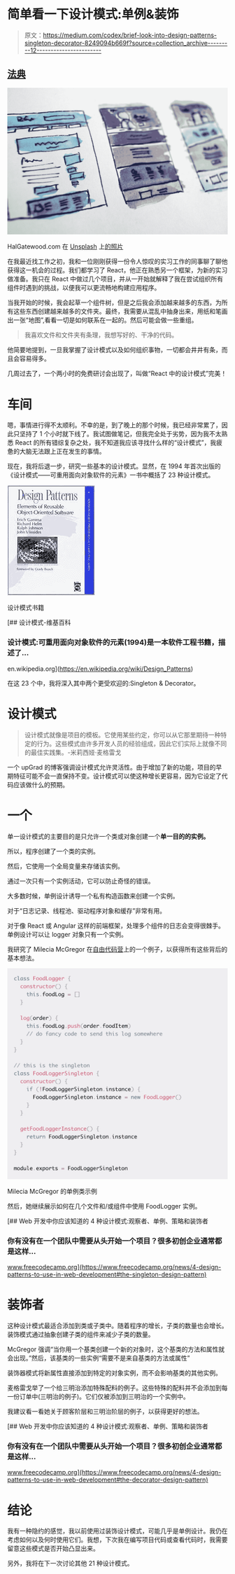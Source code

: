 # 简单看一下设计模式:单例&装饰

> 原文：<https://medium.com/codex/brief-look-into-design-patterns-singleton-decorator-8249094b669f?source=collection_archive---------12----------------------->

## [法典](http://medium.com/codex)

![](img/fffabc2cf9655cdde821b0b056404dea.png)

HalGatewood.com 在 [Unsplash](https://unsplash.com?utm_source=medium&utm_medium=referral) 上[的照片](https://unsplash.com/@halacious?utm_source=medium&utm_medium=referral)

在我最近找工作之初，我和一位刚刚获得一份令人惊叹的实习工作的同事聊了聊他获得这一机会的过程。我们都学习了 React，他正在熟悉另一个框架，为新的实习做准备。我只在 React 中做过几个项目，并从一开始就解释了我在尝试组织所有组件时遇到的挑战，以便我可以更流畅地构建应用程序。

当我开始的时候，我会起草一个组件树，但是之后我会添加越来越多的东西，为所有这些东西创建越来越多的文件夹。最终，我需要从混乱中抽身出来，用纸和笔画出一张“地图”,看看一切是如何联系在一起的。然后可能会做一些重组。

> 我喜欢文件和文件夹有条理，我想写好的、干净的代码。

他简要地提到，一旦我掌握了设计模式以及如何组织事物，一切都会井井有条，而且会容易得多。

几周过去了，一个两小时的免费研讨会出现了，叫做“React 中的设计模式”完美！

# 车间

嗯，事情进行得不太顺利。不幸的是，到了晚上的那个时候，我已经非常累了，因此只坚持了 1 个小时就下线了。我试图做笔记，但我完全处于劣势，因为我不太熟悉 React 的所有错综复杂之处，我不知道我应该寻找什么样的“设计模式”，我疲惫的大脑无法跟上正在发生的事情。

现在，我将后退一步，研究一些基本的设计模式。显然，在 1994 年首次出版的《设计模式——可重用面向对象软件的元素》一书中概括了 23 种设计模式。

![](img/d8e5e77be019e62cd677d0259dbc0569.png)

设计模式书籍

[](https://en.wikipedia.org/wiki/Design_Patterns) [## 设计模式-维基百科

### 设计模式:可重用面向对象软件的元素(1994)是一本软件工程书籍，描述了…

en.wikipedia.org](https://en.wikipedia.org/wiki/Design_Patterns) 

在这 23 个中，我将深入其中两个更受欢迎的:Singleton & Decorator。

# 设计模式

> 设计模式就像是项目的模板。它使用某些约定，你可以从它那里期待一种特定的行为。这些模式由许多开发人员的经验组成，因此它们实际上就像不同的最佳实践集。-米莉西娅·麦格雷戈

一个 upGrad 的博客强调设计模式允许灵活性。由于增加了新的功能，项目的早期特征可能不会一直保持不变。设计模式可以使这种增长更容易，因为它设定了代码应该做什么的预期。

# 一个

单一设计模式的主要目的是只允许一个类或对象创建一个**单一目的的实例。**

所以，程序创建了一个类的实例。

然后，它使用一个全局变量来存储该实例。

通过一次只有一个实例活动，它可以防止奇怪的错误。

大多数时候，单例设计诱导一个私有构造函数来创建一个实例。

对于“日志记录、线程池、驱动程序对象和缓存”非常有用。

对于像 React 或 Angular 这样的前端框架，处理多个组件的日志会变得很棘手。单例设计可以让 logger 对象只有一个实例。

我研究了 Milecia McGregor 在[自由代码营](https://www.freecodecamp.org/news/4-design-patterns-to-use-in-web-development/)上的一个例子，以获得所有这些背后的基本想法。

![](img/e5c9491b12366edd244df0680fd623ce.png)

Milecia McGregor 的单例类示例

然后，她继续展示如何在几个文件和/或组件中使用 FoodLogger 实例。

[](https://www.freecodecamp.org/news/4-design-patterns-to-use-in-web-development#the-singleton-design-pattern) [## Web 开发中你应该知道的 4 种设计模式:观察者、单例、策略和装饰者

### 你有没有在一个团队中需要从头开始一个项目？很多初创企业通常都是这样…

www.freecodecamp.org](https://www.freecodecamp.org/news/4-design-patterns-to-use-in-web-development#the-singleton-design-pattern) 

# 装饰者

这种设计模式最适合添加到类或子类中。随着程序的增长，子类的数量也会增长。装饰模式通过抽象创建子类的组件来减少子类的数量。

McGregor 强调“当你用一个基类创建一个新的对象时，这个基类的方法和属性就会出现。”然后，该基类的一些实例“需要不是来自基类的方法或属性”

装饰器模式将新属性直接添加到特定的对象实例，而不会影响基类的其他实例。

麦格雷戈举了一个给三明治添加特殊配料的例子。这些特殊的配料并不会添加到每一份订单中(三明治的例子)。它们仅被添加到三明治的一个实例中。

我建议看一看她关于顾客阶层和三明治阶层的例子，以获得更好的想法。

[](https://www.freecodecamp.org/news/4-design-patterns-to-use-in-web-development#the-decorator-design-pattern) [## Web 开发中你应该知道的 4 种设计模式:观察者、单例、策略和装饰者

### 你有没有在一个团队中需要从头开始一个项目？很多初创企业通常都是这样…

www.freecodecamp.org](https://www.freecodecamp.org/news/4-design-patterns-to-use-in-web-development#the-decorator-design-pattern) 

# 结论

我有一种隐约的感觉，我以前使用过装饰设计模式，可能几乎是单例设计。我仍在考虑如何以及何时使用它们。我想，下次我在编写项目代码或查看代码时，我需要留意这些模式是否开始凸显出来。

另外，我将在下一次讨论其他 21 种设计模式。